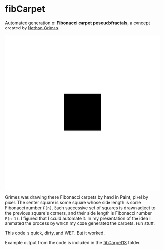 # fibCarpet
Automated generation of **Fibonacci carpet peseudofractals**, a concept created by [Nathan Grimes](http://nathangrimesfineart.com/).

![Fiboacci carpet pseudofractal, n = 13.](fibcarpet13/fibCarpet13_loop.gif)

Grimes was drawing these Fibonacci carpets by hand in Paint, pixel by pixel. The center square is some square whose side length is some Fibonacci number `F(n)`. Each successive set of squares is drawn adject to the previous square's corners, and their side length is Fibonacci number `F(n-1)`. I figured that I could automate it. In my presentation of the idea I animated the process by which my code generated the carpets. Fun stuff.

This code is quick, dirty, and WET. But it worked.

Example output from the code is included in the [fibCarpet13](/fibcarpet13) folder.
